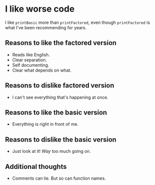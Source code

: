 # I like worse code

I like `printBasic` more than `printFactored`, even though `printFactored` is what I've been recommending for years.

## Reasons to like the factored version

- Reads like English.
- Clear separation.
- Self documenting.
- Clear what depends on what.

## Reasons to dislike factored version

- I can't see everything that's happening at once.

## Reasons to like the basic version

- Everything is right in front of me.

## Reasons to dislike the basic version

- Just look at it! _Way_ too much going on.

## Additional thoughts

- Comments can lie. But so can function names.
